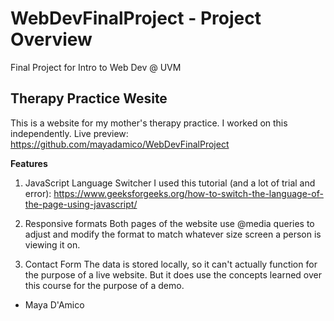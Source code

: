 # WebDevFinalProject - Project Overview
Final Project for Intro to Web Dev @ UVM

## Therapy Practice Wesite

This is a website for my mother's therapy practice. I worked on this independently.
Live preview: https://github.com/mayadamico/WebDevFinalProject

**Features**

1. JavaScript Language Switcher
I used this tutorial (and a lot of trial and error): https://www.geeksforgeeks.org/how-to-switch-the-language-of-the-page-using-javascript/

2. Responsive formats
Both pages of the website use @media queries to adjust and modify the format to match whatever size screen a person is viewing it on.

3. Contact Form
The data is stored locally, so it can't actually function for the purpose of a live website. But it does use the concepts learned over this course for the purpose of a demo.


- Maya D'Amico
